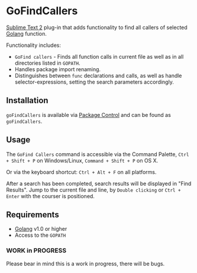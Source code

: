 # GoFindCallers

[Sublime Text 2][subl] plug-in that adds functionality to find all callers of selected [Golang][go] function.

[subl]: http://www.sublimetext.com/2
[go]: http://golang.org/

Functionality includes:

- `GoFind callers` - Finds all function calls in current file as well as in all directories listed in `GOPATH`.
- Handles package import renaming.
- Distinguishes between `func` declarations and calls, as well as handle selector-expressions, setting the search parameters accordingly.

## Installation
`goFindCallers` is available via [Package Control][pkg-ctrl] and can be found as `goFindCallers`.

[pkg-ctrl]: http://wbond.net/sublime_packages/package_control

## Usage

The `GoFind Callers` command is accessible via the Command Palette, `Ctrl + Shift + P` on Windows/Linux, `Command + Shift + P` on OS X.

Or via the keyboard shortcut: `Ctrl + Alt + F` on all platforms.

After a search has been completed, search results will be displayed in "Find Results". Jump to the current file and line, by `Double clicking` or `Ctrl + Enter` with the courser is positioned.

## Requirements

- [Golang][go] v1.0 or higher
- Access to the `GOPATH`

[go]: http://golang.org/

### WORK in PROGRESS

Please bear in mind this is a work in progress, there will be bugs.
